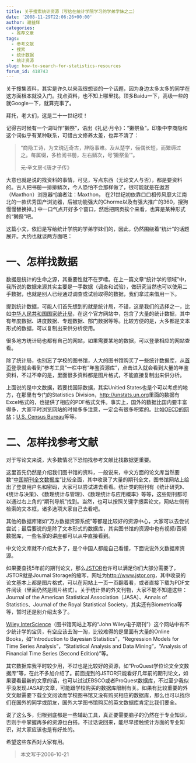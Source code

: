 ```yaml
---
title: 关于搜索统计资源（写给在统计学院学习的学弟学妹之二）
date: '2008-11-29T22:06:26+00:00'
author: 谢益辉
categories:
  - 推荐文章
tags:
  - 参考文献
  - 搜索
  - 统计数据
  - 统计资源
slug: how-to-search-for-statistics-resources
forum_id: 418743
---
```


关于搜集资料，其实是许久以来我很想谈的一个话题，因为身边太多太多的同学在这方面根本就没入门。找点资料，也不知上哪里找。顶多Baidu一下，高级一些的就Google一下，就算完事了。<!--more-->

拜托，老大们，这是二十一世纪哎！

记得古时候有一个词叫作“獭祭”，语出《礼记·月令》：“獭祭鱼”。印象中李商隐和这个词似乎有某种联系，可惜古文修养太差，也弄不清了：

> “商隐工诗，为文瑰迈奇古，辞隐事难。及从楚学，俪偶长短，而繁缛过之。每属缀，多检阅书册，左右鳞次，号‘獭祭鱼’”。
>
> 元·辛文房·《唐才子传》

大意也就是说的找资料的事情，可见，写点东西（无论文人与否），都是要资料的。古人把书册一排排鳞次，今人恐怕不会那样做了，很可能就是在遨游（Maxthon）浏览器^[编者注：Maxthon， 在21世纪初依靠口口相传风靡大江南北的一款优秀国产浏览器，后被功能强大的Chorme以及有强大推广的360，搜狗慢慢替换掉。] 中一口气点开好多个窗口，然后把网页挨个来看，也算是某种形式的“獭祭”吧。

这篇小文，依旧是写给统计学院的学弟学妹们的，因此，仍然围绕着“统计”的话题展开。大约也就谈两方面吧：

# 一、怎样找数据

数据是统计的生命之源，其重要性就不在罗嗦。在上一篇文章“统计学的领域”中，我所说的数据来源其实主要是一手数据（调查和试验），做研究当然也可以使用二手数据，也就是别人已经通过调查或试验取得的数据，我们拿过来借用一下。

提到统计数据，可能人们首先想到的就是统计局，不错，这是我们的选择之一，比如[中华人民共和国国家统计局](http://www.stats.gov.cn/)，在这个官方网站中，包含了大量的统计数据，其中有年度数据、进度数据、专题数据、部门数据等等。比较方便的是，大多都是文本形式的数据，可以复制出来供分析使用。

很多地方统计局也都有自己的网站，如果需要某地的数据，可以登录相应的网站查看。

除了统计局，也别忘了学校的图书馆，人大的图书馆购买了一些统计数据库，从[首页]( http://www.lib.ruc.edu.cn)登录就会看到“参考工具”一栏中有“年鉴资源库”，点击进入就会看到大量的年鉴资料，不过不幸的是，里面很多资料都是图片格式，不能直接复制出来供分析。

上面说的是中文数据，若要找国际数据，其实Unitied States也是个可以考虑的地方，在那里有专门的Statistics Division，<http://unstats.un.org>里面的数据有Excel格式的，也提供了相应的PDF格式文件。事实上，国外的数据比国内要丰富得多，大家平时浏览网站的时候多多注意，一定会有很多积累的。比如[OECD的网站](http://www.oecd.org)；[U.S. Census Bureau](http://www.census.gov)等等。

# 二、怎样找参考文献

对于写论文来说，大多数情况下恐怕找参考文献比找数据更重要。

这里首先仍然是介绍我们图书馆的资料，一般说来，中文方面的论文库当然要数“[中国期刊全文数据库](http://www.edu.cnki.net/)”比较全面，其中收录了大量的期刊全文，图书馆网站上给出了登录用户名和密码，大家可以尝试进去看看。统计类的期刊有《统计研究》、《统计与决策》、《数理统计与管理》、《数理统计与应用概率》等等，这些期刊都可以通过右上角的“期刊导航”找到。当然，也可以按照关键字搜索论文，网站左侧有检索的文本框，诸多选项大家自己去看吧。

其他的数据库诸如“万方数据资源系统”等都是比较好的资源中心，大家可以去尝试尝试；最后要说的是除了文本形式的数据库，其实图书馆的资源中也有视频/音频数据库，一些名家的讲座都可以从中直接看到。

中文论文库就不介绍太多了，是个中国人都能自己看懂，下面说说外文数据库资源。

如果要查找5年前的期刊论文，那么[JSTOR](http://www.jstor.org)也许可以满足你们大部分需要了，JSTOR就是Journal Storage的缩写，网址为<http://www.jstor.org>，其中收录的论文基本上都是图片格式，可以在网站上一页一页翻着看，或者直接下载为PDF文件阅读（里面仍然是图片格式）。关于统计界的外文刊物，大家不能不知道这些：Journal of the American Statistical Association（JASA）、Annals of Statistics、Journal of the Royal Statistical Society，其实还有Biometrica等等，暂时还是别介绍太多了。

[Wiley InterScience](http://www.interscience.wiley.com)（图书馆网站上写的“John Wiley电子期刊”）这个网站中有不少统计学的宝贝，有空应该去淘一淘，比较难得的是里面有大量的Online Books，如“Introduction to Bayesian Statistics”，“Regression Models for Time Series Analysis”，“Statistical Analysis and Data Mining”，“Analysis of Financial Time Series (Second Edition)”等。

其它数据库我平时较少用，不过也是比较好的资源，如“ProQuest学位论文全文数据库”等，在此不多加介绍了。前面提到的JSTOR只能看好几年前的期刊论文，如果要看最新的文章的话，也可以试试EBSCO或者ProQuest数据库，不过至少我似乎没发现JASA的文章，可能跟学校购买的数据库限制有关。如果有比较重要的外文文献需要下载全文阅读而学校图书馆又没有购买相应的数据库，那么也可以找你们在国外的同学或朋友，国外大学图书馆购买的英文数据库肯定比我们要全。

说了这么多，归根到底都是一些辅助工具，真正要需要脑子的仍然在于专业知识，否则手中掌握再多的资源也白搭。不过话说回来，能尽早接触统计方面的专业知识，对大家应该也是有好处的。

希望这些东西对大家有用。

> 本文写于2006-10-21
